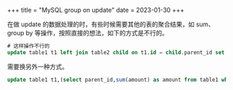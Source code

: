 +++
title = "MySQL group on update"
date = 2023-01-30
+++

在做 update 的数据处理的时，有些时候需要其他的表的聚合结果，如 sum、group by 等操作，按照直接的想法，如下的方式是不行的。
```SQL
# 这样操作不行的
update table1 t1 left join table2 child on t1.id = child.parent_id set t1.amount = sum(child.amount) = sum(child.amount) where t1.con1 = 'con1' and t1.parent_id is null
```
需要换另外一种方式。
```SQL
update table1 t1,(select parent_id,sum(amount) as amount from table1 where parent_id is not null and con1 ='con1' group by parent_id) as child set t1.amount = child.amountwhere t1.id = child.parent_id
```